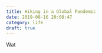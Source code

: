 ```yaml
---
title: Hiking in a Global Pandemic
date: 2019-08-16 20:08:47
category: life
draft: true
---
```


Wat